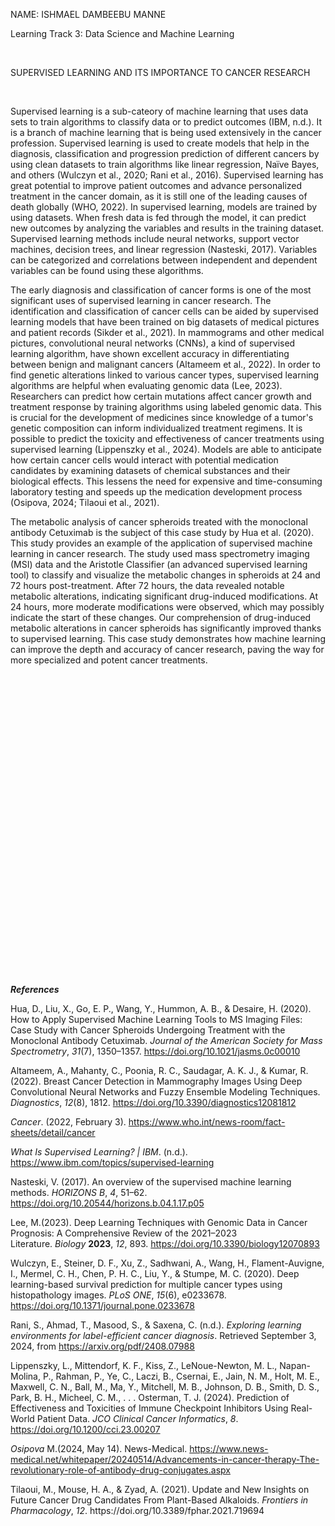 NAME: ISHMAEL DAMBEEBU MANNE

Learning Track 3: Data Science and Machine Learning

 

SUPERVISED LEARNING AND ITS IMPORTANCE TO CANCER RESEARCH

 

Supervised learning is a sub-cateory of machine learning that uses data sets to train algorithms to classify data or to predict outcomes (IBM, n.d.). It is a branch of machine learning that is being used extensively in the cancer profession. Supervised learning is used to create models that help in the diagnosis, classification and progression prediction of different cancers by using clean datasets to train algorithms like linear regression, Naïve Bayes, and others (Wulczyn et al., 2020; Rani et al., 2016). Supervised learning has great potential to improve patient outcomes and advance personalized treatment in the cancer domain, as it is still one of the leading causes of death globally (WHO, 2022). In supervised learning, models are trained by using datasets. When fresh data is fed through the model, it can predict new outcomes by analyzing the variables and results in the training dataset. Supervised learning methods include neural networks, support vector machines, decision trees, and linear regression (Nasteski, 2017). Variables can be categorized and correlations between independent and dependent variables can be found using these algorithms.

The early diagnosis and classification of cancer forms is one of the most significant uses of supervised learning in cancer research. The identification and classification of cancer cells can be aided by supervised learning models that have been trained on big datasets of medical pictures and patient records (Sikder et al., 2021). In mammograms and other medical pictures, convolutional neural networks (CNNs), a kind of supervised learning algorithm, have shown excellent accuracy in differentiating between benign and malignant cancers (Altameem et al., 2022). In order to find genetic alterations linked to various cancer types, supervised learning algorithms are helpful when evaluating genomic data (Lee, 2023). Researchers can predict how certain mutations affect cancer growth and treatment response by training algorithms using labeled genomic data. This is crucial for the development of medicines since knowledge of a tumor's genetic composition can inform individualized treatment regimens. It is possible to predict the toxicity and effectiveness of cancer treatments using supervised learning (Lippenszky et al., 2024). Models are able to anticipate how certain cancer cells would interact with potential medication candidates by examining datasets of chemical substances and their biological effects. This lessens the need for expensive and time-consuming laboratory testing and speeds up the medication development process (Osipova, 2024; Tilaoui et al., 2021).

The metabolic analysis of cancer spheroids treated with the monoclonal antibody Cetuximab is the subject of this case study by Hua et al. (2020). This study provides an example of the application of supervised machine learning in cancer research. The study used mass spectrometry imaging (MSI) data and the Aristotle Classifier (an advanced supervised learning tool) to classify and visualize the metabolic changes in spheroids at 24 and 72 hours post-treatment. After 72 hours, the data revealed notable metabolic alterations, indicating significant drug-induced modifications. At 24 hours, more moderate modifications were observed, which may possibly indicate the start of these changes. Our comprehension of drug-induced metabolic alterations in cancer spheroids has significantly improved thanks to supervised learning. This case study demonstrates how machine learning can improve the depth and accuracy of cancer research, paving the way for more specialized and potent cancer treatments.

 

 

 

 

 

 

 

 

 

 

 

 

 

 

 

 

**_References_**

Hua, D., Liu, X., Go, E. P., Wang, Y., Hummon, A. B., & Desaire, H. (2020). How to Apply Supervised Machine Learning Tools to MS Imaging Files: Case Study with Cancer Spheroids Undergoing Treatment with the Monoclonal Antibody Cetuximab. _Journal of the American Society for Mass Spectrometry_, _31_(7), 1350–1357. <https://doi.org/10.1021/jasms.0c00010>

Altameem, A., Mahanty, C., Poonia, R. C., Saudagar, A. K. J., & Kumar, R. (2022). Breast Cancer Detection in Mammography Images Using Deep Convolutional Neural Networks and Fuzzy Ensemble Modeling Techniques. _Diagnostics_, _12_(8), 1812. <https://doi.org/10.3390/diagnostics12081812>

_Cancer_. (2022, February 3). <https://www.who.int/news-room/fact-sheets/detail/cancer>

_What Is Supervised Learning? | IBM_. (n.d.). <https://www.ibm.com/topics/supervised-learning>

Nasteski, V. (2017). An overview of the supervised machine learning methods. _HORIZONS B_, _4_, 51–62. <https://doi.org/10.20544/horizons.b.04.1.17.p05>

Lee, M.(2023). Deep Learning Techniques with Genomic Data in Cancer Prognosis: A Comprehensive Review of the 2021–2023 Literature. _Biology_ **2023**, _12_, 893. <https://doi.org/10.3390/biology12070893>

Wulczyn, E., Steiner, D. F., Xu, Z., Sadhwani, A., Wang, H., Flament-Auvigne, I., Mermel, C. H., Chen, P. H. C., Liu, Y., & Stumpe, M. C. (2020). Deep learning-based survival prediction for multiple cancer types using histopathology images. _PLoS ONE_, _15_(6), e0233678. <https://doi.org/10.1371/journal.pone.0233678>

Rani, S., Ahmad, T., Masood, S., & Saxena, C. (n.d.). _Exploring learning environments for label-efficient cancer diagnosis_. Retrieved September 3, 2024, from <https://arxiv.org/pdf/2408.07988>

Lippenszky, L., Mittendorf, K. F., Kiss, Z., LeNoue-Newton, M. L., Napan-Molina, P., Rahman, P., Ye, C., Laczi, B., Csernai, E., Jain, N. M., Holt, M. E., Maxwell, C. N., Ball, M., Ma, Y., Mitchell, M. B., Johnson, D. B., Smith, D. S., Park, B. H., Micheel, C. M., . . . Osterman, T. J. (2024). Prediction of Effectiveness and Toxicities of Immune Checkpoint Inhibitors Using Real-World Patient Data. _JCO Clinical Cancer Informatics_, _8_. <https://doi.org/10.1200/cci.23.00207>

_Osipova_ M.(2024, May 14). News-Medical. <https://www.news-medical.net/whitepaper/20240514/Advancements-in-cancer-therapy-The-revolutionary-role-of-antibody-drug-conjugates.aspx>

Tilaoui, M., Mouse, H. A., & Zyad, A. (2021). Update and New Insights on Future Cancer Drug Candidates From Plant-Based Alkaloids. _Frontiers in Pharmacology_, _12_. https\://doi.org/10.3389/fphar.2021.719694
